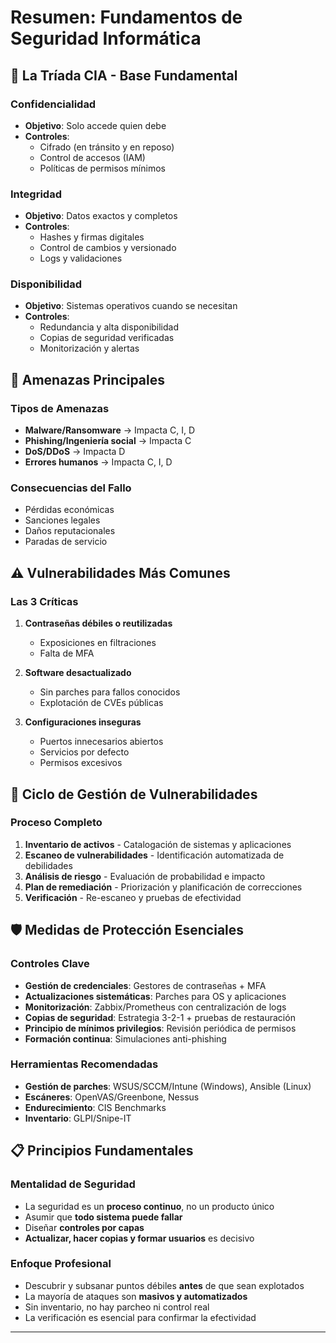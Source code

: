 # Resumen: Fundamentos de Seguridad Informática

## 🔐 La Tríada CIA - Base Fundamental

### Confidencialidad
- **Objetivo**: Solo accede quien debe
- **Controles**: 
  - Cifrado (en tránsito y en reposo)
  - Control de accesos (IAM)
  - Políticas de permisos mínimos

### Integridad
- **Objetivo**: Datos exactos y completos
- **Controles**:
  - Hashes y firmas digitales
  - Control de cambios y versionado
  - Logs y validaciones

### Disponibilidad
- **Objetivo**: Sistemas operativos cuando se necesitan
- **Controles**:
  - Redundancia y alta disponibilidad
  - Copias de seguridad verificadas
  - Monitorización y alertas

## 🚨 Amenazas Principales

### Tipos de Amenazas
- **Malware/Ransomware** → Impacta C, I, D
- **Phishing/Ingeniería social** → Impacta C
- **DoS/DDoS** → Impacta D
- **Errores humanos** → Impacta C, I, D

### Consecuencias del Fallo
- Pérdidas económicas
- Sanciones legales
- Daños reputacionales
- Paradas de servicio

## ⚠️ Vulnerabilidades Más Comunes

### Las 3 Críticas
1. **Contraseñas débiles o reutilizadas**
   - Exposiciones en filtraciones
   - Falta de MFA

2. **Software desactualizado**
   - Sin parches para fallos conocidos
   - Explotación de CVEs públicas

3. **Configuraciones inseguras**
   - Puertos innecesarios abiertos
   - Servicios por defecto
   - Permisos excesivos

## 🔄 Ciclo de Gestión de Vulnerabilidades

### Proceso Completo
1. **Inventario de activos** - Catalogación de sistemas y aplicaciones
2. **Escaneo de vulnerabilidades** - Identificación automatizada de debilidades
3. **Análisis de riesgo** - Evaluación de probabilidad e impacto
4. **Plan de remediación** - Priorización y planificación de correcciones
5. **Verificación** - Re-escaneo y pruebas de efectividad

## 🛡️ Medidas de Protección Esenciales

### Controles Clave
- **Gestión de credenciales**: Gestores de contraseñas + MFA
- **Actualizaciones sistemáticas**: Parches para OS y aplicaciones
- **Monitorización**: Zabbix/Prometheus con centralización de logs
- **Copias de seguridad**: Estrategia 3-2-1 + pruebas de restauración
- **Principio de mínimos privilegios**: Revisión periódica de permisos
- **Formación continua**: Simulaciones anti-phishing

### Herramientas Recomendadas
- **Gestión de parches**: WSUS/SCCM/Intune (Windows), Ansible (Linux)
- **Escáneres**: OpenVAS/Greenbone, Nessus
- **Endurecimiento**: CIS Benchmarks
- **Inventario**: GLPI/Snipe-IT

## 📋 Principios Fundamentales

### Mentalidad de Seguridad
- La seguridad es un **proceso continuo**, no un producto único
- Asumir que **todo sistema puede fallar**
- Diseñar **controles por capas**
- **Actualizar, hacer copias y formar usuarios** es decisivo

### Enfoque Profesional
- Descubrir y subsanar puntos débiles **antes** de que sean explotados
- La mayoría de ataques son **masivos y automatizados**
- Sin inventario, no hay parcheo ni control real
- La verificación es esencial para confirmar la efectividad

---
